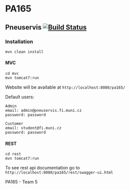 # PA165
## Pneuservis [![Build Status](https://travis-ci.org/javorka/PA165.svg?branch=master)](https://travis-ci.org/javorka/PA165)
### Installation
```
mvn clean install
```
#### MVC
```
cd mvc
mvn tomcat7:run
```
Website will be available at `http://localhost:8080/pa165/`

Default users:
```
Admin
email: admin@pneuservis.fi.muni.cz
password: password

Customer
email: student@fi.muni.cz
password: password
```

#### REST
```
cd rest
mvn tomcat7:run
```
To see rest api documentation go to
`http://localhost:8080/pa165/rest/swagger-ui.html`

PA165 - Team 5

